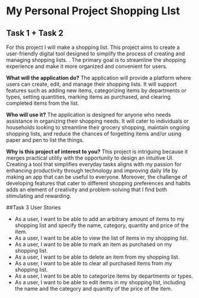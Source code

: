 # My Personal Project Shopping LIst 

## Task 1 + Task 2
For this project I will make a shopping list. This project aims to create a user-friendly digital tool designed to simplify the process of creating and managing shopping lists. . The primary goal is to streamline the shopping experience and make it more organized and convenient for users.

**What will the application do?**
The application will provide a platform where users can create, edit, and manage their shopping lists. It will support features such as adding new items, categorizing items by departments or types, setting quantities, marking items as purchased, and clearing completed items from the list.

**Who will use it?**
The application is designed for anyone who needs assistance in organizing their shopping needs. It will cater to individuals or households looking to streamline their grocery shopping, maintain ongoing shopping lists, and reduce the chances of forgetting items and/or using paper and pen to list the things. 

**Why is this project of interest to you?**
This project is intriguing because it merges practical utility with the opportunity to design an intuitive UI. Creating a tool that simplifies everyday tasks aligns with my passion for enhancing productivity through technology and improving daily life by making an app that can be useful to everyone. Moreover, the challenge of developing features that cater to different shopping preferences and habits adds an element of creativity and problem-solving that I find both stimulating and rewarding.

##Task 3 User Stories

- As a user, I want to be able to add an arbitrary amount of items to my shopping list and specify the name, category, quantity and price of the item.
- As a user, I want to be able to view the list of items in my shopping list.
- As a user, I want to be able to mark an item as purchased on my shopping list.
- As a user, I want to be able to delete an item from my shopping list.
- As a user, I want to be able to clear all purchased items from my shopping list.
- As a user, I want to be able to categorize items by departments or types.
- As a user, I want to be able to edit items in my shopping list, including the name and the category and quanitty  of the price of the item. 